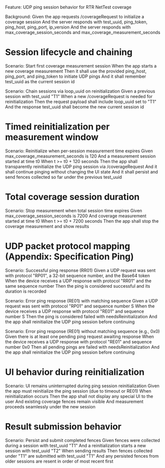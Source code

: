 Feature: UDP ping session behavior for RTR NetTest coverage

  Background:
    Given the app requests /coverageRequest to initialize a coverage session
    And the server responds with test_uuid, ping_token, ping_host, ping_port, ip_version
    And the server responds with max_coverage_session_seconds and max_coverage_measurement_seconds

  # Session lifecycle and chaining
  Scenario: Start first coverage measurement session
    When the app starts a new coverage measurement
    Then it shall use the provided ping_host, ping_port, and ping_token to initiate UDP pings
    And it shall remember test_uuid as the current session id

  Scenario: Chain sessions via loop_uuid on reinitialization
    Given a previous session with test_uuid "T1"
    When a new /coverageRequest is needed for reinitialization
    Then the request payload shall include loop_uuid set to "T1"
    And the response test_uuid shall become the new current session id

  # Timed reinitialization per measurement window
  Scenario: Reinitialize when per-session measurement time expires
    Given max_coverage_measurement_seconds is 120
    And a measurement session started at time t0
    When t >= t0 + 120 seconds
    Then the app shall transparently reinitialize the UDP ping session via /coverageRequest
    And it shall continue pinging without changing the UI state
    And it shall persist and send fences collected so far under the previous test_uuid

  # Total coverage session duration
  Scenario: Stop measurement when total session time expires
    Given max_coverage_session_seconds is 7200
    And coverage measurement started at time t0
    When t >= t0 + 7200 seconds
    Then the app shall stop the coverage measurement and show results

  # UDP packet protocol mapping (Appendix: Specification Ping)
  Scenario: Successful ping response (RR01)
    Given a UDP request was sent with protocol "RP01", a 32-bit sequence number, and the Base64 token
    When the device receives a UDP response with protocol "RR01" and the same sequence number
    Then the ping is considered successful and its duration is recorded

  Scenario: Error ping response (RE01) with matching sequence
    Given a UDP request was sent with protocol "RP01" and sequence number S
    When the device receives a UDP response with protocol "RE01" and sequence number S
    Then the ping is considered failed with needsReinitialization
    And the app shall reinitialize the UDP ping session before continuing

  Scenario: Error ping response (RE01) without matching sequence (e.g., 0x0)
    Given there is at least one pending ping request awaiting response
    When the device receives a UDP response with protocol "RE01" and sequence number 0x0
    Then all pending pings are failed with needsReinitialization
    And the app shall reinitialize the UDP ping session before continuing

  # UI behavior during reinitialization
  Scenario: UI remains uninterrupted during ping session reinitialization
    Given the app must reinitialize the ping session (due to timeout or RE01)
    When reinitialization occurs
    Then the app shall not display any special UI to the user
    And existing coverage fences remain visible
    And measurement proceeds seamlessly under the new session

  # Result submission behavior
  Scenario: Persist and submit completed fences
    Given fences were collected during a session with test_uuid "T1"
    And a reinitialization starts a new session with test_uuid "T2"
    When sending results
    Then fences collected under "T1" are submitted with test_uuid "T1"
    And any persisted fences from older sessions are resent in order of most recent first

